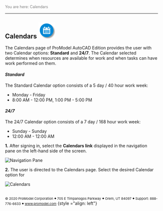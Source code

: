 ﻿<span style="color:grey">
<span style="font-size:12.5px">

You are here: Calendars

</span>
</span></span>

---
## Calendars ![Calendars Icon](CalendarsIcon1.png "Calendars Icon")
<span style="font-size:14px">

The Calendars page of ProModel AutoCAD Edition provides the user with two Calendar options: **Standard** and **24/7**. The Calendar selected determines when resources are available for work and when tasks can have work performed on them.  

#### _Standard_
The Standard Calendar option consists of a 5 day / 40 hour work week:
* Monday - Friday
* 8:00 AM - 12:00 PM, 1:00 PM - 5:00 PM
#### _24/7_

The 24/7 Calendar option consists of a 7 day / 168 hour work week:
* Sunday - Sunday
* 12:00 AM - 12:00 AM

**1.** After signing in, select the **Calendars link** displayed in the navigation pane on the left-hand side of the screen.  

![Navigation Pane](Navigation.png "Navigation Pane")

**2.** The user is directed to the Calendars page. Select the desired Calendar option for

![Calendars](Calendars.png "Calendars")



</span>

<div></div>

##

<span style="font-size:11px"> &copy; 2020 ProModel Corporation ![dot](Dot1.png) 705 E Timpanogos Parkway ![dot](Dot1.png) Orem, UT 84097 ![dot](Dot1.png) Support: 888-776-6633 ![dot](Dot1.png) www.promodel.com</span> {style ="align: left"}

